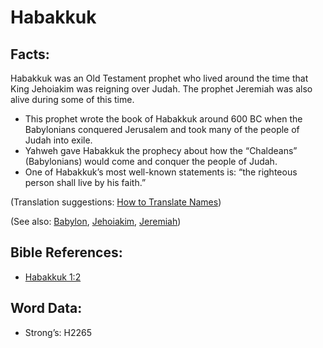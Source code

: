 # Habakkuk

## Facts:

Habakkuk was an Old Testament prophet who lived around the time that King Jehoiakim was reigning over Judah. The prophet Jeremiah was also alive during some of this time.

* This prophet wrote the book of Habakkuk around 600 BC when the Babylonians conquered Jerusalem and took many of the people of Judah into exile.
* Yahweh gave Habakkuk the prophecy about how the “Chaldeans” (Babylonians) would come and conquer the people of Judah.
* One of Habakkuk’s most well-known statements is: “the righteous person shall live by his faith.”

(Translation suggestions: [How to Translate Names](rc://en/ta/man/translate/translate-names))

(See also: [Babylon](../names/babylon.md), [Jehoiakim](../names/jehoiakim.md), [Jeremiah](../names/jeremiah.md))

## Bible References:

* [Habakkuk 1:2](rc://en/tn/help/hab/01/02)

## Word Data:

* Strong’s: H2265
